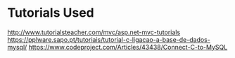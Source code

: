 # Tutorials Used
http://www.tutorialsteacher.com/mvc/asp.net-mvc-tutorials
https://pplware.sapo.pt/tutoriais/tutorial-c-ligacao-a-base-de-dados-mysql/
https://www.codeproject.com/Articles/43438/Connect-C-to-MySQL
